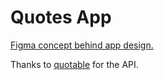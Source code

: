 # Quotes App

[Figma concept behind app design.](https://www.figma.com/file/9CcVgdICSsJsQPIRGUFJnC/Quo-.?type=design&node-id=0%3A1&mode=dev)

Thanks to [quotable](https://github.com/lukePeavey/quotable) for the API. 

